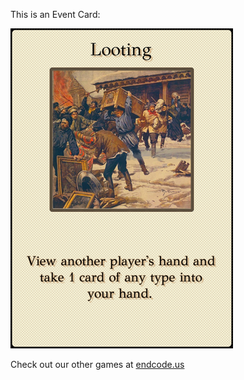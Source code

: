 This is an Event Card: 
 
 ![alt text](Looting[face,2].png?raw=true "Event Card")  
 
 
 
 
 
 Check out our other games at [endcode.us](https://endcode.us/)